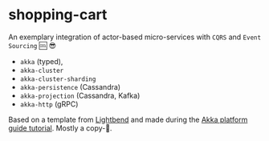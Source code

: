 # shopping-cart

An exemplary integration of actor-based micro-services with `CQRS` and `Event Sourcing` 🆒 😎

- `akka` (typed),
- `akka-cluster`
- `akka-cluster-sharding`
- `akka-persistence` (Cassandra)
- `akka-projection` (Cassandra, Kafka)
- `akka-http` (gRPC)

Based on a template from [Lightbend](https://www.lightbend.com/) and made during the [Akka platform guide tutorial](https://developer.lightbend.com/docs/akka-platform-guide/microservices-tutorial/index.html). Mostly a copy-🍝.
